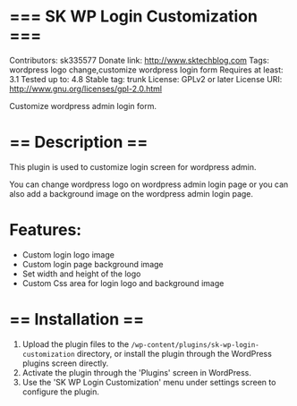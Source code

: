 # === SK WP Login Customization ===
Contributors: sk335577
Donate link: http://www.sktechblog.com
Tags: wordpress logo change,customize wordpress login form
Requires at least: 3.1
Tested up to: 4.8
Stable tag: trunk
License: GPLv2 or later
License URI: http://www.gnu.org/licenses/gpl-2.0.html

Customize wordpress admin login form.

# == Description ==
This plugin is used to customize login screen for wordpress admin.

You can change wordpress logo on wordpress admin login page or you can also add a background image on the wordpress admin login page.

# Features: 
* Custom login logo image
* Custom login page background image
* Set width and height of the logo
* Custom Css area for login logo and background image


# == Installation ==
1. Upload the plugin files to the `/wp-content/plugins/sk-wp-login-customization` directory, or install the plugin through the WordPress plugins screen directly.
2. Activate the plugin through the 'Plugins' screen in WordPress.
3. Use the 'SK WP Login Customization' menu under settings  screen to configure the plugin.
